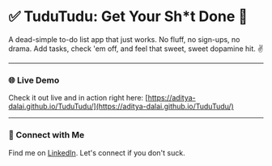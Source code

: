 # ✅ TuduTudu: Get Your Sh*t Done 🚀

A dead-simple to-do list app that just works. No fluff, no sign-ups, no drama. Add tasks, check 'em off, and feel that sweet, sweet dopamine hit. ✌️

---

### 🌐 Live Demo

Check it out live and in action right here:
[https://aditya-dalai.github.io/TuduTudu/](https://aditya-dalai.github.io/TuduTudu/)

---

### 🤙 Connect with Me

Find me on [LinkedIn](https://www.linkedin.com/in/adityadalai/). Let's connect if you don't suck.
